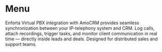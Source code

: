 # Menu
Enforta Virtual PBX integration with AmoCRM provides seamless synchronization between your IP-telephony system and CRM. Log calls, attach recordings, trigger tasks, and monitor client communication in real time — directly inside leads and deals. Designed for distributed sales and support teams.
